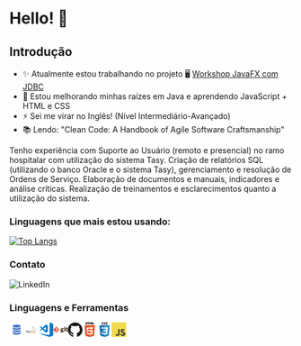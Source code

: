 # Hello! 👋

## Introdução
- ✨ Atualmente estou trabalhando no projeto 🖥️ [Workshop JavaFX com JDBC](https://github.com/loryalves/workshop-javafx-jdbc)
- 🌱 Estou melhorando minhas raízes em Java e aprendendo JavaScript + HTML e CSS
- ⚡ Sei me virar no Inglês! (Nível Intermediário-Avançado)
- 📚 Lendo: "Clean Code: A Handbook of Agile Software Craftsmanship"

Tenho experiência com Suporte ao Usuário (remoto e presencial) no ramo hospitalar com utilização do sistema Tasy.
Criação de relatórios SQL (utilizando o banco Oracle e o sistema Tasy), gerenciamento e resolução de Ordens de Serviço.
Elaboração de documentos e manuais, indicadores e análise críticas.
Realização de treinamentos e esclarecimentos quanto a utilização do sistema.

### Linguagens que mais estou usando: 
[![Top Langs](https://github-readme-stats.vercel.app/api/top-langs/?username=loryalves&layout=compact)](https://github.com/loryalves/github-readme-stats)

### Contato
[<img align="left" alt="LinkedIn" width="80" src="https://github.com/melanieshi0120/melanieshi0120/blob/master/linkedin.ico" />]( https://www.linkedin.com/in/lorranealvesdev/)
<br />

### Linguagens e Ferramentas


<img align="left" alt="SQL" width="26px" src="https://raw.githubusercontent.com/github/explore/80688e429a7d4ef2fca1e82350fe8e3517d3494d/topics/sql/sql.png" />
<img align="left" alt="MySQL" width="26px" src="https://raw.githubusercontent.com/github/explore/80688e429a7d4ef2fca1e82350fe8e3517d3494d/topics/mysql/mysql.png" />
<img align="left" alt="Visual Studio Code" width="26px" src="https://raw.githubusercontent.com/github/explore/80688e429a7d4ef2fca1e82350fe8e3517d3494d/topics/visual-studio-code/visual-studio-code.png" />
<img align="left" alt="Git" width="26px" src="https://raw.githubusercontent.com/github/explore/80688e429a7d4ef2fca1e82350fe8e3517d3494d/topics/git/git.png" />
<img align="left" alt="GitHub" width="26px" src="https://raw.githubusercontent.com/github/explore/78df643247d429f6cc873026c0622819ad797942/topics/github/github.png" />
<img align="left" alt="HTML5" width="26px" src="https://raw.githubusercontent.com/github/explore/80688e429a7d4ef2fca1e82350fe8e3517d3494d/topics/html/html.png" />
<img align="left" alt="CSS3" width="26px" src="https://raw.githubusercontent.com/github/explore/80688e429a7d4ef2fca1e82350fe8e3517d3494d/topics/css/css.png" />
<img align="left" alt="JavaScript" width="26px" src="https://raw.githubusercontent.com/github/explore/80688e429a7d4ef2fca1e82350fe8e3517d3494d/topics/javascript/javascript.png" />
